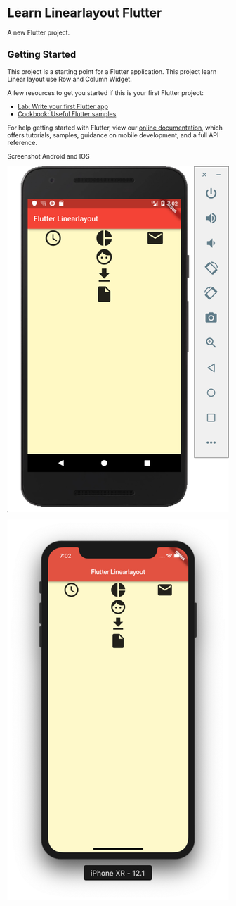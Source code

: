 # Learn Linearlayout Flutter

A new Flutter project.

## Getting Started

This project is a starting point for a Flutter application. This project learn Linear layout use Row and Column Widget.

A few resources to get you started if this is your first Flutter project:

- [Lab: Write your first Flutter app](https://flutter.io/docs/get-started/codelab)
- [Cookbook: Useful Flutter samples](https://flutter.io/docs/cookbook)

For help getting started with Flutter, view our 
[online documentation](https://flutter.io/docs), which offers tutorials, 
samples, guidance on mobile development, and a full API reference.

Screenshot Android and IOS

![Screenshoot Android](https://github.com/sulistiyanto/FlutterLinearlayout/blob/master/Screen%20Shot%202019-01-27%20at%2019.02.49.png)

![Screenshoot IOS](https://github.com/sulistiyanto/FlutterLinearlayout/blob/master/Screen%20Shot%202019-01-27%20at%2019.02.45.png)
